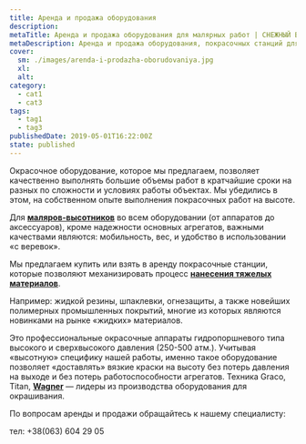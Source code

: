 ```yaml
---
title: Аренда и продажа оборудования
description: 
metaTitle: Аренда и продажа оборудования для малярных работ | СНЕЖНЫЙ БАРС
metaDescription: Аренда и продажа оборудования, покрасочных станций для малярных работ ☎+38 (096) 555-30-92 от промальпинистов "Снежный Барс"
cover:
  sm: ./images/arenda-i-prodazha-oborudovaniya.jpg
  xl: 
  alt: 
category:
  - cat1
  - cat3
tags:
  - tag1
  - tag3
publishedDate: 2019-05-01T16:22:00Z
state: published    
---
```

Окрасочное оборудование, которое мы предлагаем, позволяет качественно выполнять большие объемы работ в кратчайшие сроки на разных по сложности и условиях работы объектах. Мы убедились в этом, на собственном опыте выполнения покрасочных работ на высоте.

Для [**маляров-высотников**](/) во всем оборудовании (от аппаратов до аксессуаров), кроме надежности основных агрегатов, важными качествами являются: мобильность, вес, и удобство в использовании «с веревок».

Мы предлагаем купить или взять в аренду покрасочные станции, которые позволяют механизировать процесс **[нанесения тяжелых материалов](/nanesenie-specialnyx-pokrytij)**.

Например: жидкой резины, шпаклевки, огнезащиты, а также новейших полимерных промышленных покрытий, многие из которых являются новинками на рынке «жидких» материалов.

Это профессиональные окрасочные аппараты гидропоршневого типа высокого и сверхвысокого давления (250-500 атм.). Учитывая «высотную» специфику нашей работы, именно такое оборудование позволяет «доставлять» вязкие краски на высоту без потерь давления на выходе и без потерь работоспособности агрегатов. Техника Graco, Titan, **[Wagner](/arenda-oborudovaniya-apparaty-vysokogo-davleniya-karcher)** — лидеры из производства оборудования для окрашивания.

По вопросам аренды и продажи обращайтесь к нашему специалисту:

тел: +38(063) 604 29 05
